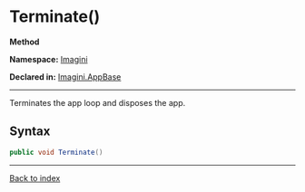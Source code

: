 # Terminate()

**Method**

**Namespace:** [Imagini](Imagini.md)

**Declared in:** [Imagini.AppBase](Imagini.AppBase.md)

------



Terminates the app loop and disposes the app.


## Syntax

```csharp
public void Terminate()
```

------

[Back to index](index.md)